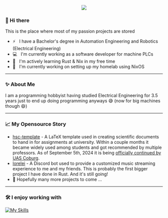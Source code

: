<p align="center">
    <img src="https://github-widgetbox.vercel.app/api/profile?username=btoschek&data=followers,repositories,stars,commits&theme=nautilus" />
</p>

### :wave: Hi there

This is the place where most of my passion projects are stored

- :zap: &nbsp; I have a Bachelor's degree in Automation Engineering and Robotics (Electrical Engineering)
- :computer: &nbsp; I'm currently working as a software developer for machine PLCs
- :seedling: &nbsp; I'm actively learning Rust &amp; Nix in my free time
- :floppy_disk: &nbsp; I'm currently working on setting up my homelab using NixOS

---

### ✨ About Me

I am a programming hobbyist having studied Electrical Engineering for 3.5 years just to end up doing programming anyways :sweat_smile: (now for big machines though :smile:)

---

### :chart_with_upwards_trend: My Opensource Story

- [hsc-template](https://github.com/btoschek/hsc-template) - A LaTeX template used in creating scientific documents to hand in for assignments at university.
  Within a couple months it became widely used among students and got recommended by multiple professors.
  As of September 5th, 2024 it is being [officially continued by UAS Coburg](https://github.com/hscoburg/FEIF-thesis-and-report-template).
- [lorelei](https://github.com/btoschek/lorelei) - A Discord bot used to provide a customized music streaming experience to me and my friends.
  This is probably the first bigger project I have done in Rust. And it's still going!
- :telescope: Hopefully many more projects to come ...

---

### :hammer_and_wrench: I enjoy working with

[![My Skills](https://skillicons.dev/icons?i=arch,linux,neovim,nix,postgres,latex,python,rust,html,css,sass,js,docker,git,github&theme=dark)](https://github.com/btoschek?tab=repositories)
